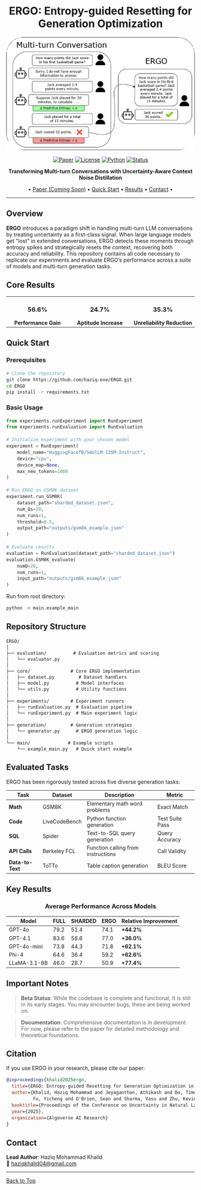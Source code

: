 <div align="center">

# ERGO: Entropy-guided Resetting for Generation Optimization

![ERGO Banner](READMEimg/Representative_Diagram.png)

[![Paper](https://img.shields.io/badge/📄_Read_Paper-8A2BE2?style=for-the-badge)](https://github.com/haziq-exe/ERGO)
[![License](https://img.shields.io/badge/License-MIT-blue.svg?style=for-the-badge)](LICENSE)
[![Python](https://img.shields.io/badge/Python-3.8+-green?style=for-the-badge&logo=python&logoColor=white)](https://www.python.org/)
[![Status](https://img.shields.io/badge/Status-Beta_Testing-orange?style=for-the-badge)](https://github.com/haziq-exe/ERGO/issues)

**Transforming Multi-turn Conversations with Uncertainty-Aware Context Noise Distillation**

• [Paper (Coming Soon)](https://github.com/haziq-exe/ERGO) • [Quick Start](#-quick-start) • [Results](#-key-results) • [Contact](mailto:haziqkhalid04@gmail.com) •

</div>

---

## Overview

**ERGO** introduces a paradigm shift in handling multi-turn LLM conversations by treating uncertainty as a first-class signal. When large language models get "lost" in extended conversations, ERGO detects these moments through entropy spikes and strategically resets the context, recovering both accuracy and reliability. This repository contains all code necessary to replicate our experiments and evaluate ERGO’s performance across a suite of models and multi-turn generation tasks.

## Core Results

<div align="center">
<table style="table-layout: fixed; width: 100%;">
<tr>
<td align="center" style="white-space: nowrap; width: 33%;">
<h3>56.6%</h3>
<b>Performance Gain</b>
</td>
<td align="center" style="white-space: nowrap; width: 33%;">
<h3>24.7%</h3>
<b>Aptitude Increase</b>
</td>
<td align="center" style="white-space: nowrap; width: 33%;">
<h3>35.3%</h3>
<b>Unreliability Reduction</b>
</td>
</tr>
</table>
</div>


## Quick Start

### Prerequisites

```bash
# Clone the repository
git clone https://github.com/haziq-exe/ERGO.git
cd ERGO
pip install -r requirements.txt
```

### Basic Usage

```python
from experiments.runExperiment import RunExperiment
from experiments.runEvaluation import RunEvaluation

# Initialize experiment with your chosen model
experiment = RunExperiment(
    model_name="HuggingFaceTB/SmolLM-135M-Instruct",
    device="cpu",
    device_map=None,
    max_new_tokens=1000
)

# Run ERGO on GSM8K dataset
experiment.run_GSM8K(
    dataset_path="sharded_dataset.json",
    num_Qs=20,
    num_runs=1,
    threshold=0.5,
    output_path="outputs/gsm8k_example.json"
)

# Evaluate results
evaluation = RunEvaluation(dataset_path="sharded_dataset.json")
evaluation.GSM8K_evaluate(
    numQ=20,
    num_runs=1,
    input_path="outputs/gsm8k_example.json"
)
```

Run from root directory:
```bash
python -m main.example_main
```

## Repository Structure

```
ERGO/
│
├── evaluation/          # Evaluation metrics and scoring
│   └── evaluator.py
│
├── core/               # Core ERGO implementation
│   ├── dataset.py         # Dataset handlers
│   ├── model.py          # Model interfaces
│   └── utils.py          # Utility functions
│
├── experiments/        # Experiment runners
│   ├── runEvaluation.py  # Evaluation pipeline
│   └── runExperiment.py  # Main experiment logic
│
├── generation/         # Generation strategies
│   └── generator.py      # ERGO generation logic
│
└── main/              # Example scripts
    └── example_main.py   # Quick start example
```

## Evaluated Tasks

ERGO has been rigorously tested across five diverse generation tasks:

<div align="center">

| Task | Dataset | Description | Metric |
|------|---------|-------------|--------|
| **Math** | GSM8K | Elementary math word problems | Exact Match |
| **Code** | LiveCodeBench | Python function generation | Test Suite Pass |
| **SQL** | Spider | Text-to-SQL query generation | Query Accuracy |
| **API Calls** | Berkeley FCL | Function calling from instructions | Call Validity |
| **Data-to-Text** | ToTTo | Table caption generation | BLEU Score |

</div>

## Key Results

<div align="center">

### Average Performance Across Models

| Model | FULL | SHARDED | ERGO | **Relative Improvement** |
|-------|------|---------|----------|-------------|
| GPT-4o | 79.2 | 51.4 | 74.1 | **+44.2%** |
| GPT-4.1 | 83.6 | 56.6 | 77.0 | **+36.0%** |
| GPT-4o-mini | 73.8 | 44.3 | 71.8 | **+62.1%** | 
| Phi-4 | 64.6 | 36.4 | 59.2 | **+62.6%** |
| LLaMA-3.1-8B | 46.0 | 28.7 | 50.9 | **+77.4%** |

</div>

## Important Notes

> **Beta Status**: While the codebase is complete and functional, It is still in its early stages. You may encounter bugs, these are being worked on.

> **Documentation**: Comprehensive documentation is in development. For now, please refer to the paper for detailed methodology and theoretical foundations.


## Citation

If you use ERGO in your research, please cite our paper:

```bibtex
@inproceedings{khalid2025ergo,
  title={ERGO: Entropy-guided Resetting for Generation Optimization in Multi-turn Language Models},
  author={Khalid, Haziq Mohammad and Jeyaganthan, Athikash and Do, Timothy and 
          Fu, Yicheng and O'Brien, Sean and Sharma, Vasu and Zhu, Kevin},
  booktitle={Proceedings of the Conference on Uncertainty in Natural Language Processing (UncertaiNLP)},
  year={2025},
  organization={Algoverse AI Research}
}
```

## Contact

**Lead Author**: Haziq Mohammad Khalid  
📧 haziqkhalid04@gmail.com

---

[Back to Top](#-ergo-entropy-guided-resetting-for-generation-optimization)

</div>